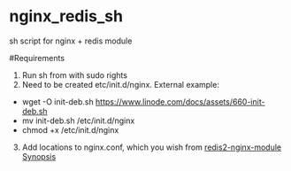 # nginx_redis_sh
sh script for nginx + redis module

#Requirements
1. Run sh from with sudo rights
2. Need to be created etc/init.d/nginx. External example:
 - wget -O init-deb.sh https://www.linode.com/docs/assets/660-init-deb.sh
 - mv init-deb.sh /etc/init.d/nginx
 - chmod +x /etc/init.d/nginx
 
3. Add locations to nginx.conf, which you wish from [redis2-nginx-module Synopsis](https://github.com/openresty/redis2-nginx-module#synopsis)